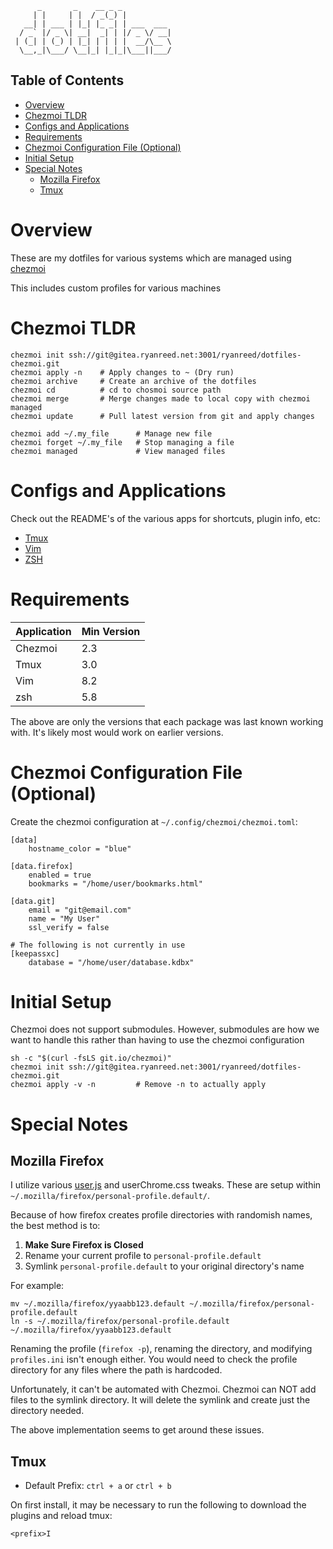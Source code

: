 ```
      _       _    __ _ _           
     | |     | |  / _(_) |          
   __| | ___ | |_| |_ _| | ___  ___ 
  / _` |/ _ \| __|  _| | |/ _ \/ __|
 | (_| | (_) | |_| | | | |  __/\__ \
  \__,_|\___/ \__|_| |_|_|\___||___/
```

## Table of Contents

<!-- vim-markdown-toc GFM -->

* [Overview](#overview)
* [Chezmoi TLDR](#chezmoi-tldr)
* [Configs and Applications](#configs-and-applications)
* [Requirements](#requirements)
* [Chezmoi Configuration File (Optional)](#chezmoi-configuration-file-optional)
* [Initial Setup](#initial-setup)
* [Special Notes](#special-notes)
    * [Mozilla Firefox](#mozilla-firefox)
    * [Tmux](#tmux)

<!-- vim-markdown-toc -->

# Overview

These are my dotfiles for various systems which are managed using [chezmoi](https://www.chezmoi.io/)

This includes custom profiles for various machines


# Chezmoi TLDR

```
chezmoi init ssh://git@gitea.ryanreed.net:3001/ryanreed/dotfiles-chezmoi.git
chezmoi apply -n    # Apply changes to ~ (Dry run)
chezmoi archive     # Create an archive of the dotfiles
chezmoi cd          # cd to chosmoi source path
chezmoi merge       # Merge changes made to local copy with chezmoi managed
chezmoi update      # Pull latest version from git and apply changes

chezmoi add ~/.my_file      # Manage new file
chezmoi forget ~/.my_file   # Stop managing a file
chezmoi managed             # View managed files
```


# Configs and Applications

Check out the README's of the various apps for shortcuts, plugin info, etc:

* [Tmux](dot_tmux/README.md)
* [Vim](dot_vim/README.md)
* [ZSH](dot_zsh/README.md)


# Requirements

| Application | Min Version |
| ----------- | ----------- |
| Chezmoi     | 2.3         |
| Tmux        | 3.0         |
| Vim         | 8.2         |
| zsh         | 5.8         |

The above are only the versions that each package was last known working with. It's likely most would work on earlier versions.


# Chezmoi Configuration File (Optional)

Create the chezmoi configuration at `~/.config/chezmoi/chezmoi.toml`:

```
[data]
    hostname_color = "blue"

[data.firefox]
    enabled = true
    bookmarks = "/home/user/bookmarks.html"

[data.git]
    email = "git@email.com"
    name = "My User"
    ssl_verify = false

# The following is not currently in use
[keepassxc]
    database = "/home/user/database.kdbx"
```


# Initial Setup

Chezmoi does not support submodules. However, submodules are how we want to handle this rather than having to use the chezmoi configuration

```
sh -c "$(curl -fsLS git.io/chezmoi)"
chezmoi init ssh://git@gitea.ryanreed.net:3001/ryanreed/dotfiles-chezmoi.git
chezmoi apply -v -n         # Remove -n to actually apply
```


# Special Notes

## Mozilla Firefox

I utilize various [user.js](private_dot_mozilla/private_firefox/private_personal-profile.default/user.js.tmpl) and userChrome.css tweaks. These are setup within `~/.mozilla/firefox/personal-profile.default/`.

Because of how firefox creates profile directories with randomish names, the best method is to:

1. **Make Sure Firefox is Closed**
2. Rename your current profile to `personal-profile.default`
3. Symlink `personal-profile.default` to your original directory's name

For example:

```
mv ~/.mozilla/firefox/yyaabb123.default ~/.mozilla/firefox/personal-profile.default
ln -s ~/.mozilla/firefox/personal-profile.default ~/.mozilla/firefox/yyaabb123.default
```

Renaming the profile (`firefox -p`), renaming the directory, and modifying `profiles.ini` isn't enough either. You would need to check the profile directory for any files where the path is hardcoded.

Unfortunately, it can't be automated with Chezmoi. Chezmoi can NOT add files to the symlink directory. It will delete the symlink and create just the directory needed.

The above implementation seems to get around these issues.


## Tmux

* Default Prefix: `ctrl + a` or `ctrl + b`

On first install, it may be necessary to run the following to download the plugins and reload tmux:

```
<prefix>I
```
